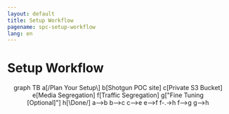 ```yaml
---
layout: default
title: Setup Workflow
pagename: spc-setup-workflow
lang: en
---
```


<script async src="https://unpkg.com/mermaid@8.4.6/dist/mermaid.min.js"></script>

# Setup Workflow

<div class="mermaid" align="center">
graph TB
   a[/Plan Your Setup\]
   b[Shotgun POC site]
   c[Private S3 Bucket]
   e[Media Segregation]
   f[Traffic Segregation]
   g["Fine Tuning<br>[Optional]"]
   h[\Done/]
   a-->b
   b-->c
   c-->e
   e-->f
   f-.->h
   f-->g
   g-->h
</div>